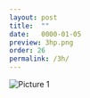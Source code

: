 ```yaml
---
layout: post
title:  ""
date:   0000-01-05
preview: 3hp.png
order: 26
permalink: /3h/
---
```


![Picture 1]({{site.baseurl}}/images/3h.png?auto=yes)
